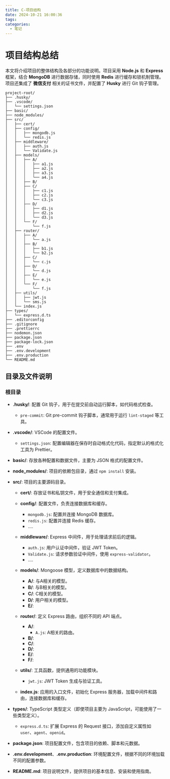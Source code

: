 ```yaml
---
title: C-项目结构
date: 2024-10-21 16:00:36
tags:
categories: 
  - 笔记
---
```

# 项目结构总结

本文将介绍项目的整体结构及各部分的功能说明。项目采用 **Node.js** 和 **Express** 框架，结合 **MongoDB** 进行数据存储，同时使用 **Redis** 进行缓存和锁机制管理。项目还集成了 **微信支付** 相关的证书文件，并配置了 **Husky** 进行 Git 钩子管理。

```
project-root/
├── .husky/
├── .vscode/
│   └── settings.json
├── basic/
├── node_modules/
├── src/
│   ├── cert/
│   ├── config/
│   │   ├── mongodb.js
│   │   └── redis.js
│   ├── middleware/
│   │   ├── auth.js
│   │   └── Validate.js
│   ├── models/
│   │   ├── A/
│   │   │   ├── a1.js
│   │   │   ├── a2.js
│   │   │   ├── a3.js
│   │   │   └── a4.js
│   │   ├── B/
│   │   ├── C/
│   │   │   ├── c1.js
│   │   │   ├── c2.js
│   │   │   └── c3.js
│   │   ├── D/
│   │   │   ├── d1.js
│   │   │   ├── d2.js
│   │   │   └── d3.js
│   │   └── F/
│   │       └── f.js
│   ├── router/
│   │   ├── A/
│   │   │   └── a.js
│   │   ├── B/
│   │   │   ├── b1.js
│   │   │   └── b2.js
│   │   ├── C/
│   │   │   └── c.js
│   │   ├── D/
│   │   │   └── d.js
│   │   ├── E/
│   │   │   └── e.js
│   │   └── F/
│   │       └── f.js
│   ├── utils/
│   │   ├── jwt.js
│   │   └── sms.js
│   └── index.js 
├── types/
│   └── express.d.ts
├── .editorconfig
├── .gitignore
├── .prettierrc
├── nodemon.json
├── package.json
├── package-lock.json
├── .env
├── .env.development
├── .env.production
└── README.md
```

## 目录及文件说明

### 根目录

- **.husky/**: 配置 Git 钩子，用于在提交前自动运行脚本，如代码格式检查。
  - `pre-commit`: Git pre-commit 钩子脚本，通常用于运行 `lint-staged` 等工具。

- **.vscode/**: VSCode 的配置文件。
  - `settings.json`: 配置编辑器在保存时自动格式化代码，指定默认的格式化工具为 Prettier。

- **basic/**: 存放各种配置和数据文件，主要为 JSON 格式的配置文件。

- **node_modules/**: 项目的依赖包目录，通过 `npm install` 安装。

- **src/**: 项目的主要源码目录。
  
  - **cert/**: 存放证书和私钥文件，用于安全通信和支付集成。

  - **config/**: 配置文件，负责连接数据库和缓存。
    - `mongodb.js`: 配置并连接 MongoDB 数据库。
    - `redis.js`: 配置并连接 Redis 缓存。
    - ....

  - **middleware/**: Express 中间件，用于处理请求前后的逻辑。
    - `auth.js`: 用户认证中间件，验证 JWT Token。
    - `Validate.js`: 请求参数验证中间件，使用 `express-validator`。
    - ....

  - **models/**: Mongoose 模型，定义数据库中的数据结构。
    
    - **A/**: 与A相关的模型。
    - **B/**: 与B相关的模型。
    - **C/**: C相关的模型。
    - **D/**: 用户相关的模型。
    - **E/**:

  - **router/**: 定义 Express 路由，组织不同的 API 端点。
    
    - **A/**:
      - `A.js`: A相关的路由。
    - **B/**:
    - **C/**:
    - **D/**:
    - **E/**:
    - **F/**:

  - **utils/**: 工具函数，提供通用的功能模块。
    - `jwt.js`: JWT Token 生成与验证工具。

  - **index.js**: 应用的入口文件，初始化 Express 服务器，加载中间件和路由，连接数据库和缓存。

- **types/**: TypeScript 类型定义（即使项目主要为 JavaScript，可能使用了一些类型定义）。
  - `express.d.ts`: 扩展 Express 的 Request 接口，添加自定义属性如 `user`、`agent`、`openid`。

- **package.json**: 项目配置文件，包含项目的依赖、脚本和元数据。

- **.env.development**、**.env.production**: 环境配置文件，根据不同的环境加载不同的配置参数。

- **README.md**: 项目说明文件，提供项目的基本信息、安装和使用指南。



